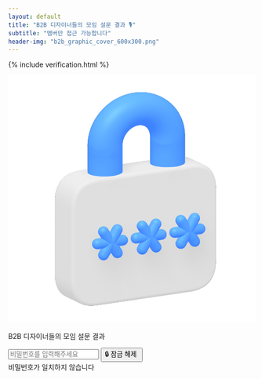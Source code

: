 ```yaml
---
layout: default
title: "B2B 디자이너들의 모임 설문 결과 🎙"
subtitle: "멤버만 접근 가능합니다"
header-img: "b2b_graphic_cover_600x300.png"
---
```

{% include verification.html %}
<script>
    window.addEventListener('DOMContentLoaded', (event) => {
        document.getElementById('c-header').remove();
        document.getElementById('c-footer').remove();
    });
</script>
<div class="o-wrapper">
    <div class="o-grid">
        <div class="m-center">
            <img src="./lock-left.png" class="survey-image">
            <p class="survey-title">B2B 디자이너들의 모임 설문 결과</p>
            <input id="passwordInput" name="passwordInput" placeholder="비밀번호를 입력해주세요" type="password">
            <input type="button" id="passwordSubmit" value="🔒 잠금 해제 " onclick="verification('https://datastudio.google.com/embed/reporting/d841c401-2c43-4fa4-80d9-9203489d6d88/page/kazdC')">
        </div>
    </div>
</div>
<div id="snackbar">비밀번호가 일치하지 않습니다</div>